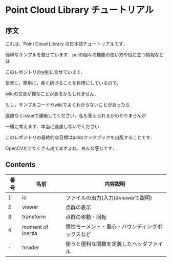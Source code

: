 # Point Cloud Library チュートリアル

## 序文

これは，Point Cloud Library の日本語チュートリアルです．

簡単なサンプルを載せています．pclの個々の機能の使い方や役に立つ情報などは

このレポジトリの[wiki](https://github.com/harumo11/pcl_tutorial)に乗せています．



気楽に，簡単に，長く続けることを目標にしているので，

wikiの文章が雑なことがあるかもしれません．



もし，サンプルコードや[wiki](https://github.com/harumo11/pcl_tutorial/wiki)でよくわからないことがあったら

遠慮なくissueで連絡してください．私も答えられるかわかりませんが

一緒に考えます．本当に遠慮しないでください．



このレポジトリの最終的な目標はpclのクックブックを出版することです．

OpenCVだとたくさん出てますよね．あんな感じです．

## Contents

|番号  |名前                   |内容説明   |
|------|-----------------------|-----------|
|1     |io			           |ファイルの出力(入力はviewerで説明)|
|2     |viewer                 |点群の表示|
|3     |transform              |点群の移動・回転|
|4     |moment of inertia      |慣性モーメント・重心・バウンディングボックスなど|
|-     |header                 |使うと便利な関数を定義したヘッダファイル|

